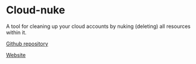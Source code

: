 # Cloud-nuke

A tool for cleaning up your cloud accounts by nuking (deleting) all resources within it.

[Github repository](https://github.com/gruntwork-io/cloud-nuke/)

[Website](https://gruntwork.io/)
